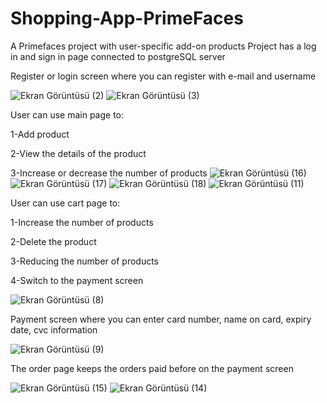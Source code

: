 # Shopping-App-PrimeFaces

A Primefaces project with user-specific add-on products
Project has a log in and sign in page connected to postgreSQL server

Register or login screen where you can register with e-mail and username

![Ekran Görüntüsü (2)](https://github.com/balkayunus7/Shopping-App-PrimeFaces/assets/98759759/95c99fd8-5466-48d6-9913-5d49ef25c0b6)
![Ekran Görüntüsü (3)](https://github.com/balkayunus7/Shopping-App-PrimeFaces/assets/98759759/ed07e017-97a8-4f5f-9940-4dcb4cefb3ac)

User can use main page to:

1-Add product

2-View the details of the product

3-Increase or decrease the number of products
![Ekran Görüntüsü (16)](https://github.com/balkayunus7/Shopping-App-PrimeFaces/assets/98759759/e688d1a7-7754-4c97-acb4-535d7c9ba506)
![Ekran Görüntüsü (17)](https://github.com/balkayunus7/Shopping-App-PrimeFaces/assets/98759759/1552b443-e0fe-4716-bdeb-405f0eeb95ba)
![Ekran Görüntüsü (18)](https://github.com/balkayunus7/Shopping-App-PrimeFaces/assets/98759759/149e48be-66a3-46b9-84cf-e2e7bf1a529f)
![Ekran Görüntüsü (11)](https://github.com/balkayunus7/Shopping-App-PrimeFaces/assets/98759759/4fc40bca-251d-449c-821a-b088a3e480bb)


User can use cart page to:

1-Increase the number of products

2-Delete the product

3-Reducing the number of products

4-Switch to the payment screen

![Ekran Görüntüsü (8)](https://github.com/balkayunus7/Shopping-App-PrimeFaces/assets/98759759/e2d61897-431f-4f69-bfc0-7c60db4f172f)

Payment screen where you can enter card number, name on card, expiry date, cvc information

![Ekran Görüntüsü (9)](https://github.com/balkayunus7/Shopping-App-PrimeFaces/assets/98759759/a6389010-a70e-4dda-ab13-8141efb544f4)


The order page keeps the orders paid before on the payment screen

![Ekran Görüntüsü (15)](https://github.com/balkayunus7/Shopping-App-PrimeFaces/assets/98759759/4fda5f97-2fed-4000-a253-dc9ad4a75721)
![Ekran Görüntüsü (14)](https://github.com/balkayunus7/Shopping-App-PrimeFaces/assets/98759759/8752119c-3a4e-4ba7-bf15-a81d3ed9b451)




